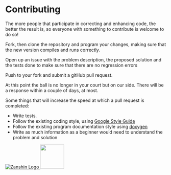 # Contributing

The more people that participate in correcting and enhancing code, the better the result is, so everyone with something to contribute is welcome to do so! 

Fork, then clone the repository and program your changes, making sure that the new version compiles and runs correctly.

Open up an issue with the problem description, the proposed solution and the tests done to make sure that there are no regression errors

Push to your fork and submit a gitHub pull request.

At this point the ball is no longer in your court but on our side. There will be a response within a couple of days, at most. 

Some things that will increase the speed at which a pull request is completed:

* Write tests.
* Follow the existing coding style, using [Google Style Guide](https://google.github.io/styleguide/cppguide.html)
* Follow the existing program documentation style using [doxygen](http://www.doxygen.nl/)
* Write as much information as a beginner would need to understand the problem and solution

[![Zanshin Logo](https://zanduino.github.io/Images/zanshinkanjitiny.gif) <img src="https://zanduino.github.io/Images/zanshintext.gif" width="75"/>](https://www.sv-zanshin.com)